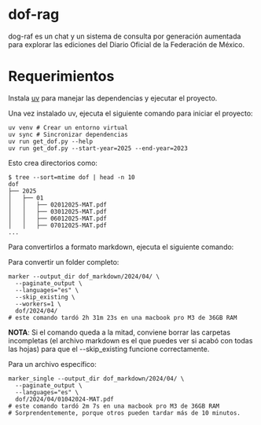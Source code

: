 # dof-rag
dog-raf es un chat y un sistema de consulta por generación aumentada para explorar las ediciones del Diario Oficial de la Federación de México.

# Requerimientos

Instala [uv](https://docs.astral.sh/uv/) para manejar las dependencias y ejecutar el proyecto.

Una vez instalado uv, ejecuta el siguiente comando para iniciar el proyecto:

```
uv venv # Crear un entorno virtual
uv sync # Sincronizar dependencias
uv run get_dof.py --help
uv run get_dof.py --start-year=2025 --end-year=2023
```

Esto crea directorios como:

```
$ tree --sort=mtime dof | head -n 10
dof
├── 2025
│   ├── 01
│   │   ├── 02012025-MAT.pdf
│   │   ├── 03012025-MAT.pdf
│   │   ├── 06012025-MAT.pdf
│   │   ├── 07012025-MAT.pdf
...
```

Para convertirlos a formato markdown, ejecuta el siguiente comando:

Para convertir un folder completo:
```
marker --output_dir dof_markdown/2024/04/ \
  --paginate_output \
  --languages="es" \
  --skip_existing \
  --workers=1 \
  dof/2024/04/
# este comando tardó 2h 31m 23s en una macbook pro M3 de 36GB RAM
```

**NOTA**: Si el comando queda a la mitad, conviene borrar las carpetas incompletas
(el archivo markdown es el que puedes ver si acabó con todas las hojas) para que el --skip_existing funcione correctamente.

Para un archivo específico:
```
marker_single --output_dir dof_markdown/2024/04/ \
  --paginate_output \
  --languages="es" \
  dof/2024/04/01042024-MAT.pdf
# este comando tardó 2m 7s en una macbook pro M3 de 36GB RAM
# Sorprendentemente, porque otros pueden tardar más de 10 minutos.
```
